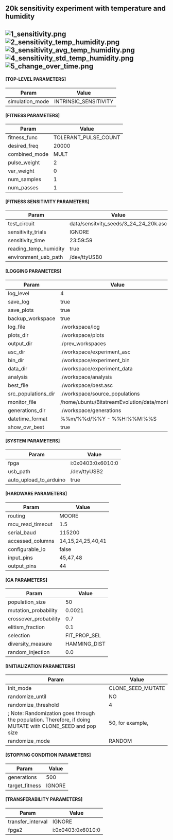 20k sensitivity experiment with temperature and humidity  
-----
![1_sensitivity.png](plots/1_sensitivity.png)
![2_sensitivity_temp_humidity.png](plots/2_sensitivity_temp_humidity.png)
![3_sensitivity_avg_temp_humidity.png](plots/3_sensitivity_avg_temp_humidity.png)
![4_sensitivity_std_temp_humidity.png](plots/4_sensitivity_std_temp_humidity.png)
![5_change_over_time.png](plots/5_change_over_time.png)
-----
#### [TOP-LEVEL PARAMETERS]  
| Param | Value |  
|---|---|  
simulation_mode | INTRINSIC_SENSITIVITY  
#### [FITNESS PARAMETERS]  
| Param | Value |  
|---|---|  
fitness_func | TOLERANT_PULSE_COUNT  
desired_freq | 20000  
combined_mode | MULT  
pulse_weight | 2  
var_weight | 0  
num_samples | 1  
num_passes | 1  
#### [FITNESS SENSITIVITY PARAMETERS]  
| Param | Value |  
|---|---|  
test_circuit | data/sensitvity_seeds/3_24_24_20k.asc  
sensitivity_trials | IGNORE  
sensitivity_time | 23:59:59  
reading_temp_humidity | true  
environment_usb_path | /dev/ttyUSB0  
#### [LOGGING PARAMETERS]  
| Param | Value |  
|---|---|  
log_level | 4  
save_log | true  
save_plots | true  
backup_workspace | true  
log_file | ./workspace/log  
plots_dir | ./workspace/plots  
output_dir | ./prev_workspaces  
asc_dir | ./workspace/experiment_asc  
bin_dir | ./workspace/experiment_bin  
data_dir | ./workspace/experiment_data  
analysis | ./workspace/analysis  
best_file | ./workspace/best.asc  
src_populations_dir | ./workspace/source_populations  
monitor_file | /home/ubuntu/BitstreamEvolution/data/monitor  
generations_dir | ./workspace/generations  
datetime_format | %%m/%%d/%%Y - %%H:%%M:%%S  
show_ovr_best | true  
#### [SYSTEM PARAMETERS]  
| Param | Value |  
|---|---|  
fpga | i:0x0403:0x6010:0  
usb_path | /dev/ttyUSB2  
auto_upload_to_arduino | true  
#### [HARDWARE PARAMETERS]  
| Param | Value |  
|---|---|  
routing | MOORE  
mcu_read_timeout | 1.5  
serial_baud | 115200  
accessed_columns | 14,15,24,25,40,41  
configurable_io | false  
input_pins | 45,47,48  
output_pins | 44  
#### [GA PARAMETERS]  
| Param | Value |  
|---|---|  
population_size | 50  
mutation_probability | 0.0021  
crossover_probability | 0.7  
elitism_fraction | 0.1  
selection | FIT_PROP_SEL  
diversity_measure | HAMMING_DIST  
random_injection | 0.0  
#### [INITIALIZATION PARAMETERS]  
| Param | Value |  
|---|---|  
init_mode | CLONE_SEED_MUTATE  
randomize_until | NO  
randomize_threshold | 4  
; Note: Randomization goes through the population. Therefore, if doing MUTATE with CLONE_SEED and pop size | 50, for example,  
randomize_mode | RANDOM  
#### [STOPPING CONDITION PARAMETERS]  
| Param | Value |  
|---|---|  
generations | 500  
target_fitness | IGNORE  
#### [TRANSFERABILITY PARAMETERS]  
| Param | Value |  
|---|---|  
transfer_interval | IGNORE  
fpga2 | i:0x0403:0x6010:0  
